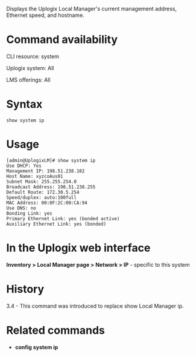 <!-- 5.4 -->

Displays the Uplogix Local Manager's current management address, Ethernet speed, and hostname.

# Command availability 

CLI resource: system

Uplogix system: All

LMS offerings: All

# Syntax 

```
show system ip
```

# Usage 

```
[admin@UplogixLM]# show system ip
Use DHCP: Yes
Management IP: 198.51.238.102
Host Name: xyzcoAus01
Subnet Mask: 255.255.254.0
Broadcast Address: 198.51.238.255
Default Route: 172.30.5.254
Speed/duplex: auto:100full
MAC Address: 00:0F:2C:00:CA:94
Use DNS: no
Bonding Link: yes
Primary Ethernet Link: yes (bonded active)
Auxiliary Ethernet Link: yes (bonded)
```

# In the Uplogix web interface

**Inventory > Local Manager page > Network > IP** - specific to this system

# History 
3.4 - This command was introduced to replace show Local Manager ip.

# Related commands 

- **config system ip**
